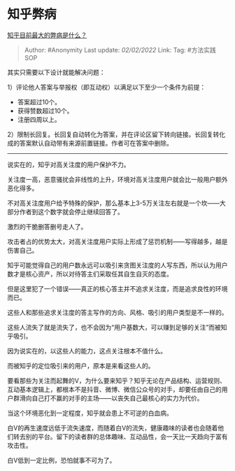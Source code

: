 # 知乎弊病
[知乎目前最大的弊病是什么？](https://www.zhihu.com/question/300123382/answer/521501145)

> Author: #Anonymity 
> Last update: *02/02/2022* 
> Link:
> Tag: #方法实践SOP 

其实只需要以下设计就能解决问题：

1）评论他人答案与举报权（即互动权）以满足以下至少一个条件为前提：

-   答案超过10个。
-   获得赞数超过10个。
-   注册四周以上。

2）限制长回复。长回复自动转化为答案，并在评论区留下转向链接。长回复转化成的答案默认自动带有来源前置链接。作者可在答案中删除。

---

说实在的，知乎对高关注度的用户保护不力。

关注度一高，恶意骚扰会非线性的上升，环境对高关注度用户就会比一般用户额外恶化得多。

不对高关注度用户给予特殊的保护，那么基本上3-5万关注左右就是一个坎——大部分作者到这个数字就会停止继续回答了。

激烈的干脆删答删号走人了。

攻击者占的优势太大，对高关注度用户实际上形成了惩罚机制——写得越多，越是伤害自己。

知乎可能觉得自己的用户数永远可以吸引来贪图关注度的人写东西，所以认为用户数才是核心资产，所以对待答主们采取任其自生自灭的态度。

但是这里犯了一个错误——真正的核心答主并不追求关注度，而是追求良性的环境而已。

这些人和那些追求关注度的答主写作的方向、风格、吸引的用户类型是不一样的。

这些人流失了就是流失了，也不会因为“用户基数大，可以赚到足够的关注”而被知乎吸引。

因为说实在的，以这些人的能力，这点关注根本不值什么。

而被知乎的定位吸引来的用户，原本是来看这些人的。

要看那些为关注而起舞的V，为什么要来知乎？知乎无论在产品结构、运营规则、互动基本逻辑上，都根本不是抖音、微博、微信公众号的对手，却要任由自己的用户群滑向自己打不赢的对手的主场——以丧失自己最核心的实力为代价。

当这个环境恶化到一定程度，知乎就会患上不可逆的白血病。

白V的再生速度远低于流失速度，而随着白V的流失，健康趣味的读者也会随着他们转去别的平台。留下的读者群的总体趣味、互动品性，会一天比一天趋向于富有攻击性。

白V低到一定比例，恐怕就事不可为了。